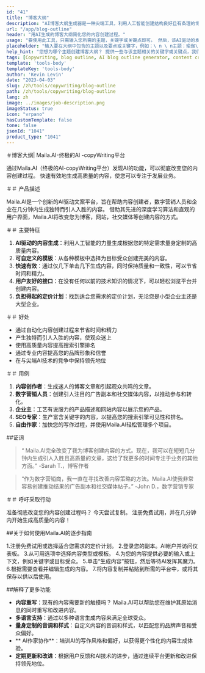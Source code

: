 ```yaml
---
id: "41"
title: "博客大纲"
description: "AI博客大纲生成器是一种尖端工具，利用人工智能创建结构良好且有条理的博客大纲。 这种功能强大的工具可以通过根据所选主题或关键字生成清晰的大纲来节省时间和精力，从而更容易计划和开发引人入胜的博客内容。"
url: "/app/blog-outline"
header: "用AI生成的博客大纲简化您的内容创建过程。"
usage: "要使用此工具，只需输入您所需的主题，关键字或关键点即可。 然后，该AI驱动的发电机将根据您的输入创建一个全面且结构良好的博客大纲。"
placeholder: "输入要在大纲中包含的主题以及要点或关键字，例如：\ n \ n主题：瑜伽\ n \ n关键点的好处：\ n \ n1。 提高灵活性\ n2。 增强心理重点\ n3。 减轻压力\ n \ n关键字：瑜伽，灵活性，心理重点，减轻压力"
help_hint: "您想为哪个主题创建博客大纲？ 提供一些与该主题相关的关键字或关键点，我们的AI将根据您的输入生成结构良好的博客大纲。 建议在博客文章中列出您要涵盖的要点。"
tags: [Copywriting, blog outline, AI blog outline generator, content creation]
template: 'tools-body'
templateKey: 'tools-body'
author: 'Kevin Levin'
date: "2023-04-03"
slug: /zh/tools/copywriting/blog-outline
path: /zh/tools/copywriting/blog-outline
lang: zh
image: ../images/job-description.png
imageStatus: true
icon: "vrpano"
hasCustomTemplate: false
tone: false
jsonId: "1041"
product_type: "1041"
---
```

＃博客大纲|  Maila.AI-终极的AI -copyWriting平台

通过Maila.AI（终极的AI-copyWriting平台）发现AI的功能，可以彻底改变您的内容创建过程。 快速有效地生成高质量的内容，使您可以专注于发展业务。

＃＃ 产品描述

Maila.AI是一个创新的AI驱动文案平台，旨在帮助内容创建者，数字营销人员和企业在几分钟内生成独特而引人入胜的内容。 借助其先进的深度学习算法和直观的用户界面，Maila.AI将改变您为博客，网站，社交媒体等创建内容的方式。

＃＃ 主要特征

1. **AI驱动的内容生成**：利用人工智能的力量生成根据您的特定需求量身定制的高质量内容。
 2. **可自定义的模板**：从各种模板中选择为目标受众创建完美的内容。
 3. **快速有效**：通过仅几下单击几下生成内容，同时保持质量和一致性，可以节省时间和精力。
 4. **用户友好的接口**：在没有任何以前的技术知识的情况下，可以轻松浏览平台并创建内容。
 5. **负担得起的定价计划**：找到适合您需求的定价计划，无论您是小型企业主还是大型企业。

＃＃ 好处

 - 通过自动化内容创建过程来节省时间和精力
  - 产生独特而引人入胜的内容，使观众迷上
  - 使用高质量内容提高搜索引擎排名
  - 通过专业内容提高您的品牌形象和信誉
  - 在与尖端AI技术的竞争中保持领先地位

＃＃ 用例

1. **内容创作者**：生成迷人的博客文章和引起观众共鸣的文章。
 2. **数字营销人员**：创建引人注目的广告副本和社交媒体内容，以推动参与和转化。
 3. **企业主**：工艺有说服力的产品描述和网站内容以展示您的产品。
 4. **SEO专家**：生产富含关键字的内容，以提高您的搜索引擎可见性和排名。
 5. **自由作家**：加快您的写作过程，并使用Maila.AI轻松管理多个项目。

##证词

>“ Maila.AI完全改变了我为博客创建内容的方式。现在，我可以在短短几分钟内生成引人入胜且高质量的文章，这给了我更多的时间专注于业务的其他方面。”  -Sarah T.，博客作者

>“作为数字营销商，我一直在寻找改善内容策略的方法。Maila.AI使我非常容易创建推动结果的广告副本和社交媒体帖子。”  -John D.，数字营销专家

＃＃ 呼吁采取行动

准备彻底改变您的内容创建过程吗？ 今天尝试复制。 注册免费试用，并在几分钟内开始生成高质量的内容！

##关于如何使用Maila.AI的逐步指南

1.注册免费试用或选择适合您需求的定价计划。
 2.登录您的副本。AI帐户并访问仪表板。
 3.从可用选项中选择内容类型或模板。
 4.为您的内容提供必要的输入或上下文，例如关键字或目标受众。
 5.单击“生成内容”按钮，然后等待AI发挥其魔力。
 6.根据需要查看并编辑生成的内容。
 7.将内容复制并粘贴到所需的平台中，或将其保存以供以后使用。

##解释了更多功能

 -  **内容重写**：现有的内容需要新的触摸吗？  Maila.AI可以帮助您在维护其原始消息的同时重写和改进内容。
  -  **多语言支持**：通过以多种语言生成内容来满足全球受众。
  -  **量身定制的音调和样式**：自定义内容的音调和样式，以匹配您的品牌声音和受众偏好。
  -  ** AI作家协作**：培训AI的写作风格和偏好，以获得更个性化的内容生成体验。
  -  **定期更新和改进**：根据用户反馈和AI技术的进步，通过连续平台更新和改进保持领先地位。
